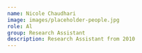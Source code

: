 ```yaml
---
name: Nicole Chaudhari
image: images/placeholder-people.jpg
role: Al
group: Research Assistant
description: Research Assistant from 2010
---
```

